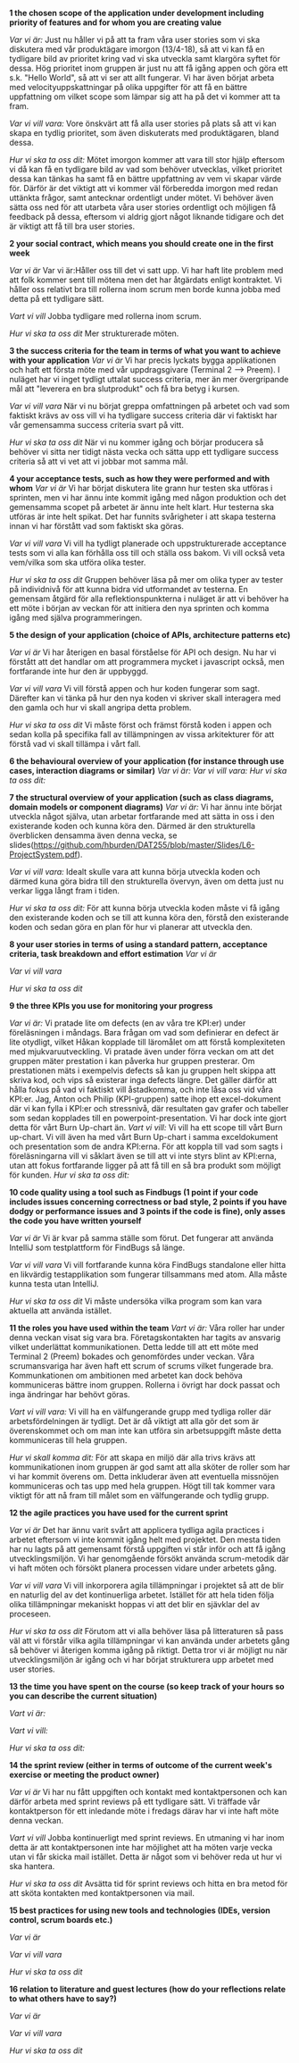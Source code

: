 **1 the chosen scope of the application under development including priority of features and for whom you are creating value**

*Var vi är:* Just nu håller vi på att ta fram våra user stories som vi ska diskutera med vår produktägare imorgon (13/4-18), så att vi kan få en tydligare bild av prioritet kring vad vi ska utveckla samt klargöra syftet för dessa. Hög prioritet inom gruppen är just nu att få igång appen och göra ett s.k. "Hello World", så att vi ser att allt fungerar. Vi har även börjat arbeta med velocityuppskattningar på olika uppgifter för att få en bättre uppfattning om vilket scope som lämpar sig att ha på det vi kommer att ta fram.

*Var vi vill vara:* Vore önskvärt att få alla user stories på plats så att vi kan skapa en tydlig prioritet, som även diskuterats med produktägaren, bland dessa.  

*Hur vi ska ta oss dit:* Mötet imorgon kommer att vara till stor hjälp eftersom vi då kan få en tydligare bild av vad som behöver utvecklas, vilket prioritet dessa kan tänkas ha samt få en bättre uppfattning av vem vi skapar värde för. Därför är det viktigt att vi kommer väl förberedda imorgon med redan uttänkta frågor, samt antecknar ordentligt under mötet. Vi behöver även sätta oss ned för att utarbeta våra user stories ordentligt och möjligen få feedback på dessa, eftersom vi aldrig gjort något liknande tidigare och det är viktigt att få till bra user stories.

**2 your social contract, which means you should create one in the first week**

*Var vi är*
Var vi är:Håller oss till det vi satt upp. Vi har haft lite problem med att folk kommer sent till mötena men det har åtgärdats enligt kontraktet. Vi håller oss relativt bra till rollerna inom scrum men borde kunna jobba med detta på ett tydligare sätt.

*Vart vi vill*
Jobba tydligare med rollerna inom scrum.

*Hur vi ska ta oss dit*
Mer strukturerade möten.


**3 the success criteria for the team in terms of what you want to achieve with your application**
*Var vi är*
Vi har precis lyckats bygga applikationen och haft ett första möte med vår uppdragsgivare (Terminal 2 --> Preem). I nuläget har vi inget tydligt uttalat success criteria, mer än mer övergripande mål att "leverera en bra slutprodukt" och få bra betyg i kursen.

*Var vi vill vara*
När vi nu börjat greppa omfattningen på arbetet och vad som faktiskt krävs av oss vill vi ha tydligare success criteria där vi faktiskt har vår gemensamma success criteria svart på vitt.

*Hur vi ska ta oss dit*
När vi nu kommer igång och börjar producera så behöver vi sitta ner tidigt nästa vecka och sätta upp ett tydligare success criteria så att vi vet att vi jobbar mot samma mål.


**4 your acceptance tests, such as how they were performed and with whom**
*Var vi är*
Vi har börjat diskutera lite grann hur testen ska utföras i sprinten, men vi har ännu inte kommit igång med någon produktion och det gemensamma scopet på arbetet är ännu inte helt klart. Hur testerna ska utföras är inte helt spikat. Det har funnits svårigheter i att skapa testerna innan vi har förstått vad som faktiskt ska göras.

*Var vi vill vara*
Vi vill ha tydligt planerade och uppstrukturerade acceptance tests som vi alla kan förhålla oss till och ställa oss bakom. Vi vill också veta vem/vilka som ska utföra olika tester.

*Hur vi ska ta oss dit*
Gruppen behöver läsa på mer om olika typer av tester på individnivå för att kunna bidra vid utformandet av testerna. En gemensam åtgärd för alla reflektionspunkterna i nuläget är att vi behöver ha ett möte i början av veckan för att initiera den nya sprinten och komma igång med själva programmeringen.


**5 the design of your application (choice of APIs, architecture patterns etc)**

*Var vi är* Vi har återigen en basal förståelse för API och design. Nu har vi förstått att det handlar om att programmera mycket i javascript också, men fortfarande inte hur den är uppbyggd.

*Var vi vill vara* Vi vill förstå appen och hur koden fungerar som sagt. Därefter kan vi tänka på hur den nya koden vi skriver skall interagera med den gamla och hur vi skall angripa detta problem.

*Hur vi ska ta oss dit* Vi måste först och främst förstå koden i appen och sedan kolla på specifika fall av tillämpningen av vissa arkitekturer för att förstå vad vi skall tillämpa i vårt fall.


**6 the behavioural overview of your application (for instance through use cases, interaction diagrams or similar)**
*Var vi är:*
*Var vi vill vara:*
*Hur vi ska ta oss dit:*


**7 the structural overview of your application (such as class diagrams, domain models or component diagrams)**
*Var vi är:*  Vi har ännu inte börjat utveckla något själva, utan arbetar fortfarande med att sätta in oss i den existerande koden och kunna köra den. Därmed är den strukturella överblicken densamma även denna vecka, se slides(https://github.com/hburden/DAT255/blob/master/Slides/L6-ProjectSystem.pdf).

*Var vi vill vara:*  Idealt skulle vara att kunna börja utveckla koden och därmed kuna göra bidra till den strukturella övervyn, även om detta just nu verkar ligga långt fram i tiden.

*Hur vi ska ta oss dit:* För att kunna börja utveckla koden måste vi få igång den existerande koden och se till att kunna köra den, förstå den existerande koden och sedan göra en plan för hur vi planerar att utveckla den.

**8 your user stories in terms of using a standard pattern, acceptance criteria, task breakdown and effort estimation**
*Var vi är*

*Var vi vill vara*

*Hur vi ska ta oss dit*


**9 the three KPIs you use for monitoring your progress**

*Var vi är:*
Vi pratade lite om defects (en av våra tre KPI:er) under föreläsningen i måndags. Bara frågan om vad som definierar en defect är lite otydligt, vilket Håkan kopplade till läromålet om att förstå komplexiteten med mjukvaruutveckling. Vi pratade även under förra veckan om att det gruppen mäter prestation i kan påverka hur gruppen presterar. Om prestationen mäts i exempelvis defects så kan ju gruppen helt skippa att skriva kod, och vips så existerar inga defects längre. Det gäller därför att hålla fokus på vad vi faktiskt vill åstadkomma, och inte låsa oss vid våra KPI:er.
Jag, Anton och Philip (KPI-gruppen) satte ihop ett excel-dokument där vi kan fylla i KPI:er och stressnivå, där resultaten gav grafer och tabeller som sedan kopplades till en powerpoint-presentation. Vi har dock inte gjort detta för vårt Burn Up-chart än.
*Vart vi vill:*
Vi vill ha ett scope till vårt Burn up-chart. Vi vill även ha med vårt Burn Up-chart i samma exceldokument och presentation som de andra KPI:erna.
För att koppla till vad som sagts i föreläsningarna vill vi såklart även se till att vi inte styrs blint av KPI:erna, utan att fokus fortfarande ligger på att få till en så bra produkt som möjligt för kunden.
*Hur vi ska ta oss dit:*


**10 code quality using a tool such as Findbugs (1 point if your code includes issues concerning correctness or bad style, 2 points if you have dodgy or performance issues and 3 points if the code is fine), only asses the code you have written yourself**

*Var vi är* Vi är kvar på samma ställe som förut. Det fungerar att använda IntelliJ som testplattform för FindBugs så länge.

*Var vi vill vara* Vi vill fortfarande kunna köra FindBugs standalone eller hitta en likvärdig testapplikation som fungerar tillsammans med atom. Alla måste kunna testa  utan IntelliJ.

*Hur vi ska ta oss dit* Vi måste undersöka vilka program som kan vara aktuella att använda istället.

**11 the roles you have used within the team**
*Vart vi är:* Våra roller har under denna veckan visat sig vara bra. Företagskontakten har tagits av ansvarig vilket underlättat kommunikationen. Detta ledde till att ett möte med Terminal 2 (Preem) bokades och genomfördes under veckan. Våra scrumansvariga har även haft ett scrum of scrums vilket fungerade bra. Kommunkationen om ambitionen med arbetet kan dock behöva kommuniceras bättre inom gruppen. Rollerna i övrigt har dock passat och inga ändringar har behövt göras.

*Vart vi vill vara:*
Vi vill ha en välfungerande grupp med tydliga roller där arbetsfördelningen är tydligt. Det är då viktigt att alla gör det som är överenskommet och om man inte kan utföra sin arbetsuppgift måste detta kommuniceras till hela gruppen.

*Hur vi skall komma dit:*
För att skapa en miljö där alla trivs krävs att kommunikationen inom gruppen är god samt att alla sköter de roller som har vi har kommit överens om. Detta inkluderar även att eventuella missnöjen kommuniceras och tas upp med hela gruppen. Högt till tak kommer vara viktigt för att nå fram till målet som en välfungerande och tydlig grupp.


**12 the agile practices you have used for the current sprint**

*Var vi är*
Det har ännu varit svårt att applicera tydliga agila practices i arbetet eftersom vi inte kommit igång helt med projektet. Den mesta tiden har nu lagts på att gemensamt förstå uppgiften vi står inför och att få igång utvecklingsmiljön. Vi har genomgående försökt använda scrum-metodik där vi haft möten och försökt planera processen vidare under arbetets gång.

*Var vi vill vara*
Vi vill inkorporera agila tillämpningar i projektet så att de blir en naturlig del av det kontinuerliga arbetet. Istället för att hela tiden följa olika tillämpningar mekaniskt hoppas vi att det blir en sjävklar del av proceseen.

*Hur vi ska ta oss dit*
Förutom att vi alla behöver läsa på litteraturen så pass väl att vi förstår vilka agila tillämpningar vi kan använda under arbetets gång så behöver vi återigen komma igång på riktigt. Detta tror vi är möjligt nu när utvecklingsmiljön är igång och vi har börjat strukturera upp arbetet med user stories.


**13 the time you have spent on the course (so keep track of your hours so you can describe the current situation)**

*Vart vi är:*


*Vart vi vill:*


*Hur vi ska ta oss dit:*


**14 the sprint review (either in terms of outcome of the current week's exercise or meeting the product owner)**

*Var vi är*
Vi har nu fått uppgiften och kontakt med kontaktpersonen och kan därför arbeta med sprint reviews på ett tydligare sätt. Vi träffade vår kontaktperson för ett inledande möte i fredags därav har vi inte haft möte denna veckan.

*Vart vi vill*
Jobba kontinuerligt med sprint reviews. En utmaning vi har inom detta är att kontaktpersonen inte har möjlighet att ha möten varje vecka utan vi får skicka mail istället. Detta är något som vi behöver reda ut hur vi ska hantera.  

*Hur vi ska ta oss dit*
Avsätta tid för sprint reviews och hitta en bra metod för att sköta kontakten med kontaktpersonen via mail.


**15 best practices for using new tools and technologies (IDEs, version control, scrum boards etc.)**

*Var vi är*


*Var vi vill vara*


*Hur vi ska ta oss dit*


**16 relation to literature and guest lectures (how do your reflections relate to what others have to say?)**

*Var vi är*



*Var vi vill vara*



*Hur vi ska ta oss dit*
